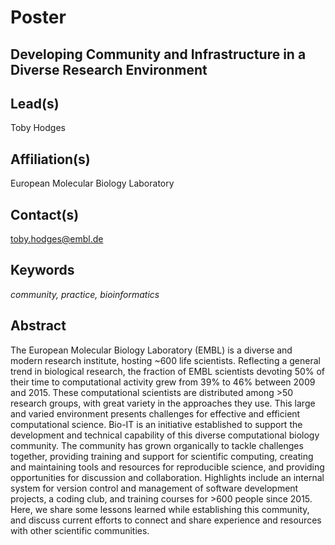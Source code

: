 # Poster

## **Developing Community and Infrastructure in a Diverse Research Environment**

## Lead(s)
Toby Hodges

## Affiliation(s)
European Molecular Biology Laboratory

## Contact(s)
toby.hodges@embl.de

## Keywords
*community, practice, bioinformatics*
 
## Abstract
The European Molecular Biology Laboratory (EMBL) is a diverse and modern research institute, hosting ~600 life scientists. Reflecting a general trend in biological research, the fraction of EMBL scientists devoting 50% of their time to computational activity grew from 39% to 46% between 2009 and 2015. These computational scientists are distributed among >50 research groups, with great variety in the approaches they use. This large and varied environment presents challenges for effective and efficient computational science. Bio-IT is an initiative established to support the development and technical capability of this diverse computational biology community. The community has grown organically to tackle challenges together, providing training and support for scientific computing, creating and maintaining tools and resources for reproducible science, and providing opportunities for discussion and collaboration. Highlights include an internal system for version control and management of software development projects, a coding club, and training courses for >600 people since 2015. Here, we share some lessons learned while establishing this community, and discuss current efforts to connect and share experience and resources with other scientific communities.
